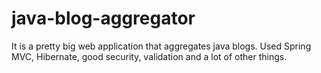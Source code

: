 # java-blog-aggregator

It is a pretty big web application that aggregates java blogs.
Used Spring MVC, Hibernate, good security, validation and a lot of other things.
